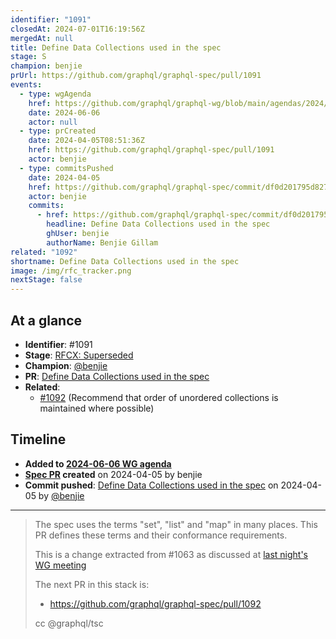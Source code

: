 ```yaml
---
identifier: "1091"
closedAt: 2024-07-01T16:19:56Z
mergedAt: null
title: Define Data Collections used in the spec
stage: S
champion: benjie
prUrl: https://github.com/graphql/graphql-spec/pull/1091
events:
  - type: wgAgenda
    href: https://github.com/graphql/graphql-wg/blob/main/agendas/2024/06-Jun/06-wg-primary.md
    date: 2024-06-06
    actor: null
  - type: prCreated
    date: 2024-04-05T08:51:36Z
    href: https://github.com/graphql/graphql-spec/pull/1091
    actor: benjie
  - type: commitsPushed
    date: 2024-04-05
    href: https://github.com/graphql/graphql-spec/commit/df0d201795d827d7875e902446464536534af235
    actor: benjie
    commits:
      - href: https://github.com/graphql/graphql-spec/commit/df0d201795d827d7875e902446464536534af235
        headline: Define Data Collections used in the spec
        ghUser: benjie
        authorName: Benjie Gillam
related: "1092"
shortname: Define Data Collections used in the spec
image: /img/rfc_tracker.png
nextStage: false
---
```


## At a glance

- **Identifier**: #1091
- **Stage**: [RFCX: Superseded](https://github.com/graphql/graphql-spec/blob/main/CONTRIBUTING.md#stage-x-rejected)
- **Champion**: [@benjie](https://github.com/benjie)
- **PR**: [Define Data Collections used in the spec](https://github.com/graphql/graphql-spec/pull/1091)
- **Related**:
  - [#1092](/rfcs/1092 "Recommend that order of unordered collections is maintained where possible / RFC2") (Recommend that order of unordered collections is maintained where possible)

<!-- BEGIN_CUSTOM_TEXT -->



<!-- END_CUSTOM_TEXT -->

## Timeline

- **Added to [2024-06-06 WG agenda](https://github.com/graphql/graphql-wg/blob/main/agendas/2024/06-Jun/06-wg-primary.md)**
- **[Spec PR](https://github.com/graphql/graphql-spec/pull/1091) created** on 2024-04-05 by benjie
- **Commit pushed**: [Define Data Collections used in the spec](https://github.com/graphql/graphql-spec/commit/df0d201795d827d7875e902446464536534af235) on 2024-04-05 by [@benjie](https://github.com/benjie)

<!-- VERBATIM -->

---

> The spec uses the terms "set", "list" and "map" in many places. This PR defines these terms and their conformance requirements.
> 
> This is a change extracted from #1063 as discussed at [last night's WG meeting](https://github.com/graphql/graphql-wg/blob/main/notes/2024/2024-04.md#ordering-of-schema-elements-10m-benjie)
> 
> The next PR in this stack is:
> - https://github.com/graphql/graphql-spec/pull/1092
> 
> cc @graphql/tsc
